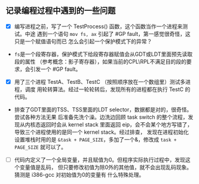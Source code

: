## 记录编程过程中遇到的一些问题

- [x] 编写进程之前，写了一个 TestProcess() 函数，这个函数当作一个进程来测试。中途
遇到一个语句 ``mov fs, ax`` 引起了 #GP fault，第一感觉很奇怪，这只是一个赋值语句而已
怎么会引起一个保护模式下的异常？

-  ``fs``是一个段寄存器，保护模式下给段寄存器赋值会从GDT或LDT里面预先读取段的属性
（参考概念：影子寄存器），如果当前的CPL\RPL不满足目的段的要求，会引发一个 #GP fault。

- [x] 用了三个进程 TestA、TestB、TestC （按照顺序放在一个数组里）测试多进程，调度
用轮转算法。经过一轮轮转后，发现所有的进程都在执行 TestC 的代码。

- 排查了GDT里面的TSS、TSS里面的LDT selector，数据都是对的，很奇怪。尝试各种方法无果
后准备先洗个澡。边洗边回顾 task switch 的整个流程，发现从内核态返回时会从 kernel stack
里面返回 eip，会不会某个地方写错了，导致三个进程使用的是同一个 kernel stack。经过排查，
发现在进程初始化设置堆栈时用的是 ``&task + PAGE_SIZE``，多加了一个&，修改成
``task + PAGE_SIZE`` 就可以了。

- [ ] 代码内定义了一个全局变量，并且赋值为0。但程序实际执行过程中，发现这个变量值是乱码，
但只要修改初值为除0外的其他值，就不会出现乱码现象。猜测是 i386-gcc 对初始值为0的变量有
什么特殊处理。